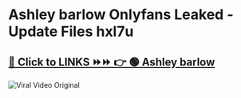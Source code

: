 
 # Ashley barlow Onlyfans Leaked - Update Files hxl7u

## <h2><a href="https://clipsfans.com/Ashley_barlow&ref=git">🔗 Click to LINKS ⏩⏩ 👉 🟢 Ashley barlow </a></h2>

<a href="https://clipsfans.com/Ashley_barlow&ref=git" rel="nofollow" data-target="animated-image.originalLink"><img src="https://i.ibb.co.com/xMMVF88/686577567.gif" alt="Viral Video Original" style="max-width: 100%; display: inline-block;" data-target="animated-image.originalImage"></a>

